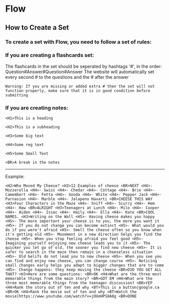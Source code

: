 # Flow

## How to Create a Set
### To create a set with Flow, you need to follow a set of rules:
### If you are creating a flashcards set:
The flashcards in the set should be seperated by hashtags '#', in the order:
Question#Answer#Question#Answer
The website will automatically set every second # to the questions and the # after the answer

`Warning: If you are missing or added extra # then the set will not function properly, make sure that it is in good condition before submitting`

### If you are creating notes:

`<H1>This is a heading`

`<H2>This is a subheading`

`<H3>Some big text`

`<H4>Some reg text`

`<H5>Some Small Text`

`<BR>A break in the notes`

---
Example:


`<H2>Who Moved My Cheese? <H3>12 Examples of cheese <BR>NEXT <H4>- Mozzerella <H4>- Swiss <H4>- Chedar <H4>- Cottage <H4>- Brie <H4>- Camembert <H4>- Fetta <H4>- Gooda <H4>- White <H4>- Pepper Jack <H4>- Parnasion <H4>- Marble <H4>- Jalapeno Havarti <BR>CHEESE THIS WAY <H3>Four Characters in the Maze <H4>- Sniff <H4>- Scurry <H4>- Hem <H4>- Haw <BR>ALRIGHT <H3>Teenagers at Lunch <H4>- Milo <H4>- Cooper <H4>- Aiden <H4>- Issac <H4>- Haily <H4>- Ella <H4>- Kate <BR>COOL NAMES. <H3>Writing on the Wall <H5>- Having cheese makes you happy <H5>- The more important your cheese is to you, the more you want it <H5>- If you do not change you can become extinct <H5>- What would you do if you were't afraid <H5>- Smell the cheese often so you know when it's getting old <H5>- Movement in a new direction helps you find the cheese <H5>- When you stop feeling afraid you feel good <H5>- Imagining yourself enjoying new cheese leads you to it <H5>- The quicker you let go of old, the sooner you find new cheese <H5>- It is safer to search in the maze then remain in a cheeseless situation <H5>- Old belifs do not lead you to new cheese <H5>- When you see you can find and enjoy new cheese, you can change course <H5>- Noticing small changes early helps you adapt to bigger changes that are to come <H5>- Change happens: they keep moving the cheese <BR>DID YOU GET ALL THAT? <H3>Here are some questions: <BR>OK <H4>What are the three most memorable things from the main story? <BR>GOT EM <H4>What are the three most memorable things from the teenager discussion? <BR>YEP <H4>Rank the story out of ten and why <BT>This is a button|google.ca <BR>OK <H4>Rank the movie out of ten and why <BT>Watch the movie|https://www.youtube.com/watch?v=jOUeHPS8A8g <BR>DONE`

